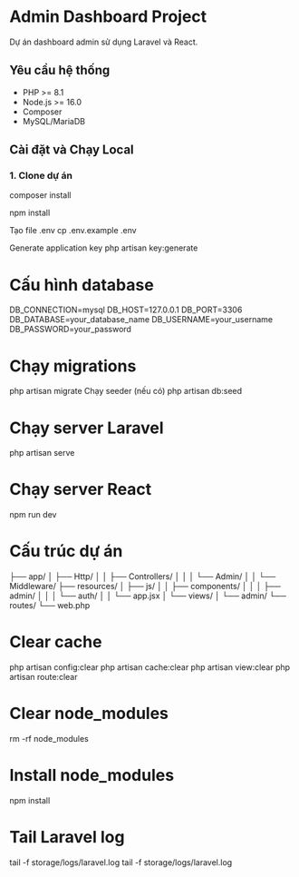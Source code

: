 # Admin Dashboard Project

Dự án dashboard admin sử dụng Laravel và React.

## Yêu cầu hệ thống

- PHP >= 8.1
- Node.js >= 16.0
- Composer
- MySQL/MariaDB

## Cài đặt và Chạy Local

### 1. Clone dự án

composer install

npm install

Tạo file .env
cp .env.example .env

Generate application key
php artisan key:generate

# Cấu hình database
DB_CONNECTION=mysql
DB_HOST=127.0.0.1
DB_PORT=3306
DB_DATABASE=your_database_name
DB_USERNAME=your_username
DB_PASSWORD=your_password

# Chạy migrations
php artisan migrate
Chạy seeder (nếu có)
php artisan db:seed

# Chạy server Laravel
php artisan serve

# Chạy server React
npm run dev

# Cấu trúc dự án
├── app/
│ ├── Http/
│ │ ├── Controllers/
│ │ │ └── Admin/
│ │ └── Middleware/
├── resources/
│ ├── js/
│ │ ├── components/
│ │ │ ├── admin/
│ │ │ └── auth/
│ │ └── app.jsx
│ └── views/
│ └── admin/
└── routes/
└── web.php

# Clear cache
php artisan config:clear
php artisan cache:clear
php artisan view:clear
php artisan route:clear

# Clear node_modules
rm -rf node_modules

# Install node_modules
npm install

# Tail Laravel log
tail -f storage/logs/laravel.log
tail -f storage/logs/laravel.log